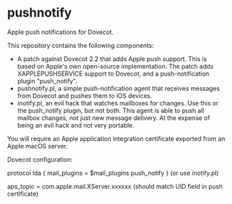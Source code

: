 # pushnotify

Apple push notifications for Dovecot.

This repository contains the following components:

* A patch against Dovecot 2.2 that adds Apple push support. This is based
on Apple's own open-source implementation. The patch adds XAPPLEPUSHSERVICE
support to Dovecot, and a push-notification plugin "push_notify".
* pushnotify.pl, a simple push-notification agent that receives messages from
Dovecot and pushes them to iOS devices.
* inotify.pl, an evil hack that watches mailboxes for changes. Use this or
the push_notify plugin, but not both. This agent is able to push all mailbox
changes, not just new message delivery. At the expense of being an evil hack
and not very portable.

You will require an Apple application integration certificate exported from
an Apple macOS server.

Dovecot configuration:

protocol lda { 
  mail_plugins = $mail_plugins push_notify 
}
(or use inotify.pl)

aps_topic = com.apple.mail.XServer.xxxxxx
(should match UID field in push certificate)
